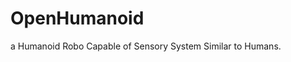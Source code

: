# OpenHumanoid
a Humanoid Robo Capable of Sensory System Similar to Humans.

[Core of the Robo]: TBD
